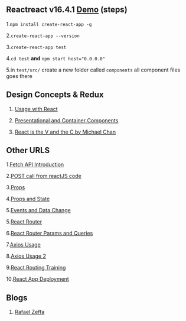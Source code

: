 ## Reactreact v16.4.1 [Demo](https://youtu.be/204C9yNeOYI?list=PLSyUPj8sThnE1bR187q1rb7nBsHsKlQcN) (steps)

1.`npm install create-react-app -g`

2.`create-react-app --version`

3.`create-react-app test`

4.`cd test` **and** `npm start host="0.0.0.0"`

5.in `test/src/` create a new folder called `components` all component files goes there

## Design Concepts & Redux

1. [Usage with React](https://redux.js.org/basics/usagewithreact)

2. [Presentational and Container Components](https://medium.com/@dan_abramov/smart-and-dumb-components-7ca2f9a7c7d0)

3. [React is the V and the C by Michael Chan](https://gist.github.com/chantastic/fc9e3853464dffdb1e3c)

## Other URLS

1.[Fetch API Introduction](https://www.youtube.com/watch?v=Oive66jrwBs)

2.[POST call from reactJS code](https://stackoverflow.com/questions/38510640/how-to-make-a-rest-post-call-from-reactjs-code)

3.[Props](https://codeburst.io/a-quick-intro-to-reacts-props-children-cb3d2fce4891)

4.[Props and State](https://www.youtube.com/watch?v=qh3dYM6Keuw)

5.[Events and Data Change](https://www.youtube.com/watch?v=_D1JGNidMr4)

5.[React Router](https://www.youtube.com/watch?v=1iAG6h9ff5s)

6.[React Router Params and Queries](https://www.youtube.com/watch?v=ZBxMljq9GSE)

7.[Axios Usage](https://alligator.io/react/axios-react/)

8.[Axios Usage 2](https://www.npmjs.com/package/react-axios)

9.[React Routing Training](https://reacttraining.com/react-router/web/example/basic)

10.[React App Deployment](https://medium.freecodecamp.org/i-built-this-now-what-how-to-deploy-a-react-app-on-a-digitalocean-droplet-662de0fe3f48)

## Blogs

1. [Rafael Zeffa](http://rafaelhz.github.io/)

